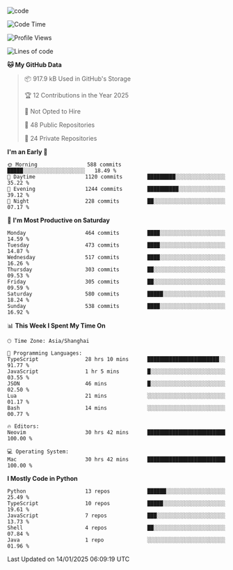 
<!--
**liuyaanng/liuyaanng** is a ✨ _special_ ✨ repository because its `README.md` (this file) appears on your GitHub profile.

Here are some ideas to get you started:

- 🔭 I’m currently working on ...
- 🌱 I’m currently learning ...
- 👯 I’m looking to collaborate on ...
- 🤔 I’m looking for help with ...
- 💬 Ask me about ...
- 📫 How to reach me: ...
- 😄 Pronouns: ...
- ⚡ Fun fact: ...
-->


![code](https://cdn.jsdelivr.net/gh/liuyaanng/liuyaanng@1.0/code.gif) 

<!--START_SECTION:waka-->
![Code Time](http://img.shields.io/badge/Code%20Time-1%2C140%20hrs%2024%20mins-blue)

![Profile Views](http://img.shields.io/badge/Profile%20Views-0-blue)

![Lines of code](https://img.shields.io/badge/From%20Hello%20World%20I%27ve%20Written-18.8%20million%20lines%20of%20code-blue)

**🐱 My GitHub Data** 

> 📦 917.9 kB Used in GitHub's Storage 
 > 
> 🏆 12 Contributions in the Year 2025
 > 
> 🚫 Not Opted to Hire
 > 
> 📜 48 Public Repositories 
 > 
> 🔑 24 Private Repositories 
 > 
**I'm an Early 🐤** 

```text
🌞 Morning                588 commits         █████░░░░░░░░░░░░░░░░░░░░   18.49 % 
🌆 Daytime                1120 commits        █████████░░░░░░░░░░░░░░░░   35.22 % 
🌃 Evening                1244 commits        ██████████░░░░░░░░░░░░░░░   39.12 % 
🌙 Night                  228 commits         ██░░░░░░░░░░░░░░░░░░░░░░░   07.17 % 
```
📅 **I'm Most Productive on Saturday** 

```text
Monday                   464 commits         ████░░░░░░░░░░░░░░░░░░░░░   14.59 % 
Tuesday                  473 commits         ████░░░░░░░░░░░░░░░░░░░░░   14.87 % 
Wednesday                517 commits         ████░░░░░░░░░░░░░░░░░░░░░   16.26 % 
Thursday                 303 commits         ██░░░░░░░░░░░░░░░░░░░░░░░   09.53 % 
Friday                   305 commits         ██░░░░░░░░░░░░░░░░░░░░░░░   09.59 % 
Saturday                 580 commits         █████░░░░░░░░░░░░░░░░░░░░   18.24 % 
Sunday                   538 commits         ████░░░░░░░░░░░░░░░░░░░░░   16.92 % 
```


📊 **This Week I Spent My Time On** 

```text
🕑︎ Time Zone: Asia/Shanghai

💬 Programming Languages: 
TypeScript               28 hrs 10 mins      ███████████████████████░░   91.77 % 
JavaScript               1 hr 5 mins         █░░░░░░░░░░░░░░░░░░░░░░░░   03.55 % 
JSON                     46 mins             █░░░░░░░░░░░░░░░░░░░░░░░░   02.50 % 
Lua                      21 mins             ░░░░░░░░░░░░░░░░░░░░░░░░░   01.17 % 
Bash                     14 mins             ░░░░░░░░░░░░░░░░░░░░░░░░░   00.77 % 

🔥 Editors: 
Neovim                   30 hrs 42 mins      █████████████████████████   100.00 % 

💻 Operating System: 
Mac                      30 hrs 42 mins      █████████████████████████   100.00 % 
```

**I Mostly Code in Python** 

```text
Python                   13 repos            ██████░░░░░░░░░░░░░░░░░░░   25.49 % 
TypeScript               10 repos            █████░░░░░░░░░░░░░░░░░░░░   19.61 % 
JavaScript               7 repos             ███░░░░░░░░░░░░░░░░░░░░░░   13.73 % 
Shell                    4 repos             ██░░░░░░░░░░░░░░░░░░░░░░░   07.84 % 
Java                     1 repo              ░░░░░░░░░░░░░░░░░░░░░░░░░   01.96 % 
```




 Last Updated on 14/01/2025 06:09:19 UTC
<!--END_SECTION:waka-->
